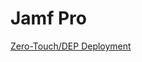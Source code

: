 # Jamf Pro


[Zero-Touch/DEP Deployment](https://gregknackstedt.com/Jamf_things/tree/master/Documentation/Jamf%20Pro/Zero%20Touch%20Deployment)
